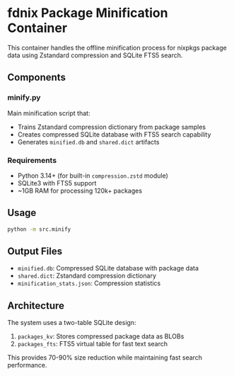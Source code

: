 # fdnix Package Minification Container

This container handles the offline minification process for nixpkgs package data using Zstandard compression and SQLite FTS5 search.

## Components

### minify.py
Main minification script that:
- Trains Zstandard compression dictionary from package samples
- Creates compressed SQLite database with FTS5 search capability
- Generates `minified.db` and `shared.dict` artifacts

### Requirements
- Python 3.14+ (for built-in `compression.zstd` module)
- SQLite3 with FTS5 support
- ~1GB RAM for processing 120k+ packages

## Usage
```bash
python -m src.minify
```

## Output Files
- `minified.db`: Compressed SQLite database with package data
- `shared.dict`: Zstandard compression dictionary
- `minification_stats.json`: Compression statistics

## Architecture
The system uses a two-table SQLite design:
1. `packages_kv`: Stores compressed package data as BLOBs
2. `packages_fts`: FTS5 virtual table for fast text search

This provides 70-90% size reduction while maintaining fast search performance.